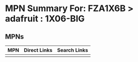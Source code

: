 



# MPN Summary For: FZA1X6B > adafruit : 1X06-BIG

## MPNs
  

|MPN|Direct Links|Search Links|
| :--- | :--- | :--- |
||||
